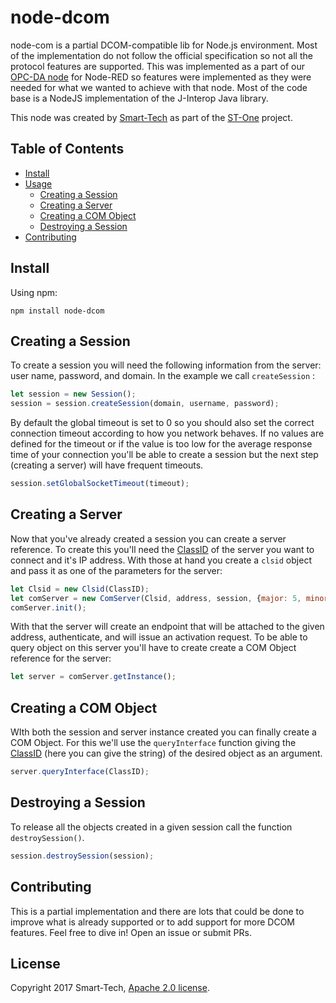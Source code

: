 # node-dcom

node-com is a partial DCOM-compatible lib for Node.js environment. Most of the implementation do not follow the official specification so not all the protocol features are supported. This was implemented as a part of our [OPC-DA node](https://github.com/netsmarttech/node-red-contrib-opc-da) for Node-RED so features were implemented as they were needed for what we wanted to achieve with that node. Most of the code base is a NodeJS implementation of the J-Interop Java library.

This node was created by [Smart-Tech](https://netsmarttech.com/) as part of the [ST-One](https://netsmarttech.com/page/st-one) project.

## Table of Contents

- [Install](#install)
- [Usage]()
  - [Creating a Session](#creating-a-session)
  - [Creating a Server](#creating-a-server)
  - [Creating a COM Object](#com-object)
  - [Destroying a Session](#destroying-a-session)
- [Contributing](#contributing)

## Install

Using npm:

```
npm install node-dcom
```

## Creating a Session

To create a session you will need the following information from the server: user name, password, and domain.  In the example we call ```createSession``` :

```javascript
let session = new Session();
session = session.createSession(domain, username, password);
```

By default the global timeout is set to 0 so you should also set the correct connection timeout according to how you network behaves. If no values are defined for the timeout or if the value is too low for the average response time of your connection you'll be able to create a session but the next step (creating a server) will have frequent timeouts.

```javascript
session.setGlobalSocketTimeout(timeout);
```

## Creating a Server

Now that you've already created a session you can create a server reference. To create this you'll need the [ClassID](https://docs.microsoft.com/en-us/windows/win32/com/clsid-key-hklm) of the server you want to connect and it's IP address. With those at hand you create a ``clsid``  object and pass it as one of the parameters for the server:

```javascript
let Clsid = new Clsid(ClassID);
let comServer = new ComServer(Clsid, address, session, {major: 5, minor: 7});
comServer.init();
```

With that the server will create an endpoint that will be attached to the given address, authenticate, and will issue an activation request. To be able to query object on this server you'll have to create create a COM Object reference for the server:

```javascript
let server = comServer.getInstance();
```

## Creating a COM Object

WIth both the session and server instance created you can finally create a COM Object. For this we'll use the ```queryInterface``` function giving the  [ClassID](https://docs.microsoft.com/en-us/windows/win32/com/clsid-key-hklm) (here you can give the string) of the desired object as an argument.

```javascript
server.queryInterface(ClassID);
```

## Destroying a Session

To release all the objects created in a given session call the function ```destroySession()```.

```javascript
session.destroySession(session);
```

## Contributing

This is a partial implementation and there are lots that could be done to improve what is already supported or to add support for more DCOM features. Feel free to dive in! Open an issue or submit PRs.

## License
Copyright 2017 Smart-Tech, [Apache 2.0 license](LICENSE).
